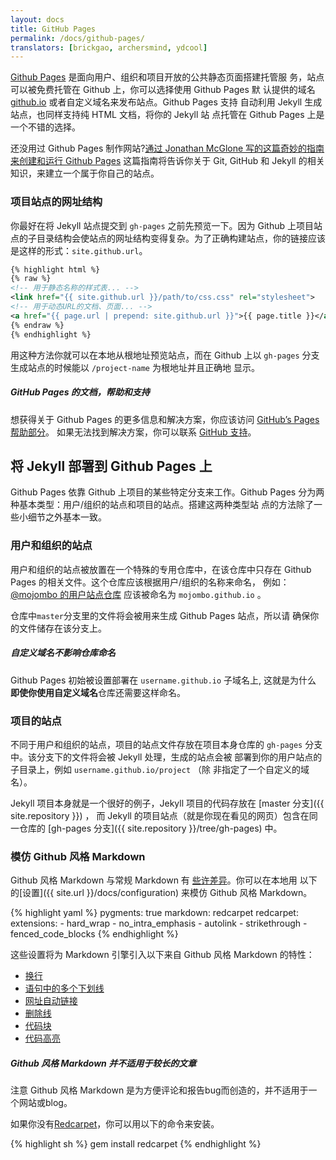 ```yaml
---
layout: docs
title: GitHub Pages
permalink: /docs/github-pages/
translators: [brickgao, archersmind, ydcool]
---
```


[Github Pages](http://pages.github.com) 是面向用户、组织和项目开放的公共静态页面搭建托管服
务，站点可以被免费托管在 Github 上，你可以选择使用 Github Pages 默
认提供的域名 [github.io]() 或者自定义域名来发布站点。Github Pages 支持
自动利用 Jekyll 生成站点，也同样支持纯 HTML 文档，将你的 Jekyll 站
点托管在 Github Pages 上是一个不错的选择。

还没用过 Github Pages 制作网站?[通过 Jonathan McGlone 写的这篇奇妙的指南来创建和运行 Github Pages](http://jmcglone.com/guides/github-pages/)
这篇指南将告诉你关于 Git, GitHub 和 Jekyll 的相关知识，来建立一个属于你自己的站点。

### 项目站点的网址结构

你最好在将 Jekyll 站点提交到 `gh-pages` 之前先预览一下。因为 Github
上项目站点的子目录结构会使站点的网址结构变得复杂。为了正确构建站点，你的链接应该是这样的形式：`site.github.url`。

```xml
{% highlight html %}
{% raw %}
<!-- 用于静态名称的样式表... -->
<link href="{{ site.github.url }}/path/to/css.css" rel="stylesheet">
<!-- 用于动态URL的文档、页面... -->
<a href="{{ page.url | prepend: site.github.url }}">{{ page.title }}</a>
{% endraw %}
{% endhighlight %}
```


用这种方法你就可以在本地从根地址预览站点，而在 Github 上以 
`gh-pages` 分支生成站点的时候能以 `/project-name` 为根地址并且正确地
显示。

<div class="note">
  <h5>GitHub Pages 的文档，帮助和支持</h5>
  <p>
    想获得关于 Github Pages 的更多信息和解决方案，你应该访问
    <a href="https://help.github.com/categories/github-pages-basics/">GitHub’s Pages 帮助部分</a>。
    如果无法找到解决方案，你可以联系 <a
    href="https://github.com/contact">GitHub 支持</a>。
  </p>
</div>

## 将 Jekyll 部署到 Github Pages 上

Github Pages 依靠 Github 上项目的某些特定分支来工作。Github Pages
分为两种基本类型：用户/组织的站点和项目的站点。搭建这两种类型站
点的方法除了一些小细节之外基本一致。

### 用户和组织的站点

用户和组织的站点被放置在一个特殊的专用仓库中，在该仓库中只存在
Github Pages 的相关文件。这个仓库应该根据用户/组织的名称来命名，
例如： [@mojombo 的用户站点仓库](https://github.com/mojombo/mojombo.github.io) 应该被命名为 `mojombo.github.io` 。

仓库中`master`分支里的文件将会被用来生成 Github Pages 站点，所以请
确保你的文件储存在该分支上。

<div class="note info">
  <h5>自定义域名不影响仓库命名</h5>
  <p>
    Github Pages 初始被设置部署在 
    <code>username.github.io</code> 子域名上, 这就是为什么
    <strong>即使你使用自定义域名</strong>仓库还需要这样命名。
  </p>
</div>

### 项目的站点

不同于用户和组织的站点，项目的站点文件存放在项目本身仓库的
`gh-pages` 分支中。该分支下的文件将会被 Jekyll 处理，生成的站点会被
部署到你的用户站点的子目录上，例如 `username.github.io/project` （除
非指定了一个自定义的域名）。

Jekyll 项目本身就是一个很好的例子，Jekyll 项目的代码存放在
[master 分支]({{ site.repository }}) ， 而 Jekyll 的项目站点（就是你现在看见的网页）包含在同一仓库的 
[gh-pages 分支]({{ site.repository }}/tree/gh-pages) 中。

### 模仿 Github 风格 Markdown
Github 风格 Markdown 与常规 Markdown 有
[些许差异](https://help.github.com/articles/github-flavored-markdown)。你可以在本地用
以下的[设置]({{ site.url }}/docs/configuration)
来模仿 Github 风格 Markdown。

{% highlight yaml %}
pygments: true
markdown: redcarpet
redcarpet:
  extensions:
    - hard_wrap
    - no_intra_emphasis
    - autolink
    - strikethrough
    - fenced_code_blocks
{% endhighlight %}

这些设置将为 Markdown 引擎引入以下来自 Github 风格 Markdown 的特性：

*   [换行](https://help.github.com/articles/github-flavored-markdown#newlines)
*   [语句中的多个下划线](https://help.github.com/articles/github-flavored-markdown#multiple-underscores-in-words)
*   [网址自动链接](https://help.github.com/articles/github-flavored-markdown#url-autolinking)
*   [删除线](https://help.github.com/articles/github-flavored-markdown#strikethrough)
*   [代码块](https://help.github.com/articles/github-flavored-markdown#fenced-code-blocks)
*   [代码高亮](https://help.github.com/articles/github-flavored-markdown#syntax-highlighting)

<div class="note info">
  <h5>Github 风格 Markdown 并不适用于较长的文章</h5>
  <p>
    注意 Github 风格 Markdown 是为方便评论和报告bug而创造的，并不适用于一个网站或blog。
  </p>
</div>

如果你没有[Redcarpet](https://github.com/vmg/redcarpet)，你可以用以下的命令来安装。

{% highlight sh %}
gem install redcarpet
{% endhighlight %}
